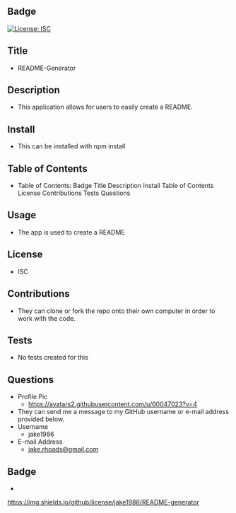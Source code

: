 
## Badge 
  [![License: ISC](https://img.shields.io/badge/License-ISC-blue.svg)](https://opensource.org/licenses/ISC)
## Title
  * README-Generator
## Description
  * This application allows for users to easily create a README.
## Install
  * This can be installed with npm install
## Table of Contents
  * Table of Contents: Badge Title Description Install Table of Contents License Contributions Tests Questions 
## Usage
  * The app is used to create a README
## License
  * ISC
## Contributions
  * They can clone or fork the repo onto their own computer in order to work with the code.
## Tests
  * No tests created for this
## Questions
  * Profile Pic
    - https://avatars2.githubusercontent.com/u/60047023?v=4
  * They can send me a message to my GitHub username or e-mail address provided below.
  * Username
    - jake1986
  * E-mail Address
    - jake.rhoads@gmail.com
## Badge
  * 
 https://img.shields.io/github/license/jake1986/README-generator
